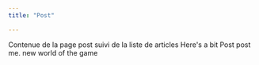 ```yaml
---
title: "Post"

---
```


Contenue de la page post suivi de la liste de articles
Here's a bit Post post me.
new world of the game

